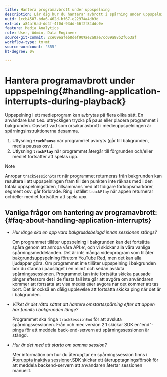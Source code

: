 ```yaml
---
title: Hantera programavbrott under uppspelning
description: Lär dig hur du hanterar avbrott i spårning under uppspelning av media.
uuid: 1ccb4507-bda6-462d-bf67-e22978a4db3d
exl-id: a84af6ad-dd4f-4f0d-93dd-66f2f84ddc0e
feature: Media Analytics
role: User, Admin, Data Engineer
source-git-commit: 2ce09eafeb8def909ae2a8ae7cc09a88b2f663af
workflow-type: tm+mt
source-wordcount: '355'
ht-degree: 0%

---
```


# Hantera programavbrott under uppspelning{#handling-application-interrupts-during-playback}

Uppspelning i ett medieprogram kan avbrytas på flera olika sätt. En användare kan t.ex. uttryckligen trycka på paus eller placera programmet i bakgrunden. Oavsett vad som orsakar avbrott i medieuppspelningen är spårningsinstruktionerna desamma.

1. Utlysning **`trackPause`** när programmet avbryts (går till bakgrunden, media pausas osv.).
1. Utlysning **`trackPlay`** när programmet återgår till förgrunden och/eller mediet fortsätter att spelas upp.

>[!NOTE]
>
>Anropar `trackSessionStart` när programmet returneras från bakgrunden kan resultera i att uppspelningen fram till den punkten inte räknas med i den totala uppspelningstiden, tillsammans med att tidigare förloppsmarkörer, segment osv. går förlorade. Ring i stället `trackPlay` när appen returnerar och/eller mediet fortsätter att spela upp.

## Vanliga frågor om hantering av programavbrott: {#faq-about-handling-application-interrupts}

* _Hur länge ska en app vara bakgrundsbelagd innan sessionen stängs?_

  Om programmet tillåter uppspelning i bakgrunden kan det fortsätta spåra genom att anropa våra API:er, och vi skickar alla våra vanliga spårningsmeddelanden. Det är inte många videoprogram som tillåter bakgrundsuppspelning förutom YouTube Red, men det kan alla ljudappar göra. Om programmet inte tillåter uppspelning i bakgrunden bör du stanna i pausläget i en minut och sedan avsluta spårningssessionen. Programmet kan inte fortsätta skicka pausade pingar eftersom det i de flesta fall inte går att avgöra om användaren kommer att fortsätta att visa mediet eller avgöra när det kommer att tas bort. Det är också en dålig upplevelse att fortsätta skicka ping när det är i bakgrunden.

* _Vilket är det rätta sättet att hantera omstartsspårning efter att appen har funnits i bakgrunden länge?_

  Programmet ska ringa `trackSessionEnd` för att avsluta spårningssessionen. Från och med version 2.1 skickar SDK en&quot;end&quot;-pinga för att meddela back-end-servern att spårningssessionen är stängd.

* _Hur är det med att starta om samma session?_

  Mer information om hur du återupptar en spårningssession finns i [Återuppta inaktiva sessioner](resuming-inactive.md).SDK skickar ett återupptagningsförsök för att meddela backend-servern att användaren återtar sessionen manuellt.

